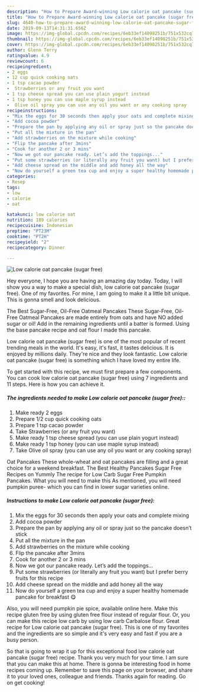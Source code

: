 ```yaml
---
description: "How to Prepare Award-winning Low calorie oat pancake (sugar free)"
title: "How to Prepare Award-winning Low calorie oat pancake (sugar free)"
slug: 4640-how-to-prepare-award-winning-low-calorie-oat-pancake-sugar-free
date: 2019-09-13T14:31:31.656Z
image: https://img-global.cpcdn.com/recipes/6eb33ef14098251b/751x532cq70/low-calorie-oat-pancake-sugar-free-recipe-main-photo.jpg
thumbnail: https://img-global.cpcdn.com/recipes/6eb33ef14098251b/751x532cq70/low-calorie-oat-pancake-sugar-free-recipe-main-photo.jpg
cover: https://img-global.cpcdn.com/recipes/6eb33ef14098251b/751x532cq70/low-calorie-oat-pancake-sugar-free-recipe-main-photo.jpg
author: Glenn Terry
ratingvalue: 4.9
reviewcount: 6
recipeingredient:
- 2 eggs
- 12 cup quick cooking oats
- 1 tsp cacao powder
-  Strawberries or any fruit you want
- 1 tsp cheese spread you can use plain yogurt instead
- 1 tsp honey you can use maple syrup instead
-  Olive oil spray you can use any oil you want or any cooking spray
recipeinstructions:
- "Mix the eggs for 30 seconds then apply your oats and complete mixing"
- "Add cocoa powder"
- "Prepare the pan by applying any oil or spray just so the pancake doesn’t stick"
- "Put all the mixture in the pan"
- "Add strawberries on the mixture while cooking"
- "Flip the pancake after 3mins"
- "Cook for another 2 or 3 mins"
- "Now we got our pancake ready. Let’s add the toppings..."
- "Put some strawberries (or literally any fruit you want) but I prefer berry fruits for this recipe"
- "Add cheese spread on the middle and add honey all the way"
- "Now do yourself a green tea cup and enjoy a super healthy homemade pancake for breakfast 😋"
categories:
- Resep
tags:
- low
- calorie
- oat

katakunci: low calorie oat
nutrition: 189 calories
recipecuisine: Indonesian
preptime: "PT23M"
cooktime: "PT2H"
recipeyield: "2"
recipecategory: Dinner

---
```



![Low calorie oat pancake (sugar free)](https://img-global.cpcdn.com/recipes/6eb33ef14098251b/751x532cq70/low-calorie-oat-pancake-sugar-free-recipe-main-photo.jpg)

Hey everyone, I hope you are having an amazing day today. Today, I will show you a way to make a special dish, low calorie oat pancake (sugar free). One of my favorites. For mine, I am going to make it a little bit unique. This is gonna smell and look delicious.

The Best Sugar-Free, Oil-Free Oatmeal Pancakes These Sugar-Free, Oil-Free Oatmeal Pancakes are made entirely from oats and have NO added sugar or oil! Add in the remaining ingredients until a batter is formed. Using the base pancake recipe and oat flour I made this pancake.

Low calorie oat pancake (sugar free) is one of the most popular of recent trending meals in the world. It's easy, it's fast, it tastes delicious. It is enjoyed by millions daily. They're nice and they look fantastic. Low calorie oat pancake (sugar free) is something which I have loved my entire life.


To get started with this recipe, we must first prepare a few components. You can cook low calorie oat pancake (sugar free) using 7 ingredients and 11 steps. Here is how you can achieve it.

##### The ingredients needed to make Low calorie oat pancake (sugar free)::

1. Make ready 2 eggs
1. Prepare 1/2 cup quick cooking oats
1. Prepare 1 tsp cacao powder
1. Take  Strawberries (or any fruit you want)
1. Make ready 1 tsp cheese spread (you can use plain yogurt instead)
1. Make ready 1 tsp honey (you can use maple syrup instead)
1. Take  Olive oil spray (you can use any oil you want or any cooking spray)


Oat Pancakes These whole-wheat and oat pancakes are filling and a great choice for a weekend breakfast. The Best Healthy Pancakes Sugar Free Recipes on Yummly The recipe for Low Carb Sugar Free Pumpkin Pancakes. What you will need to make this As mentioned, you will need pumpkin puree- which you can find in lower sugar varieties online. 

##### Instructions to make Low calorie oat pancake (sugar free):

1. Mix the eggs for 30 seconds then apply your oats and complete mixing
1. Add cocoa powder
1. Prepare the pan by applying any oil or spray just so the pancake doesn’t stick
1. Put all the mixture in the pan
1. Add strawberries on the mixture while cooking
1. Flip the pancake after 3mins
1. Cook for another 2 or 3 mins
1. Now we got our pancake ready. Let’s add the toppings...
1. Put some strawberries (or literally any fruit you want) but I prefer berry fruits for this recipe
1. Add cheese spread on the middle and add honey all the way
1. Now do yourself a green tea cup and enjoy a super healthy homemade pancake for breakfast 😋


Also, you will need pumpkin pie spice, available online here. Make this recipe gluten free by using gluten free flour instead of regular flour. Or, you can make this recipe low carb by using low carb Carbalose flour. Great recipe for Low calorie oat pancake (sugar free). This is one of my favorites and the ingredients are so simple and it&#39;s very easy and fast if you are a busy person. 

So that is going to wrap it up for this exceptional food low calorie oat pancake (sugar free) recipe. Thank you very much for your time. I am sure that you can make this at home. There is gonna be interesting food in home recipes coming up. Remember to save this page on your browser, and share it to your loved ones, colleague and friends. Thanks again for reading. Go on get cooking!
